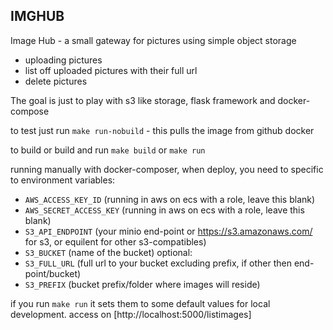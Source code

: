 ## IMGHUB
Image Hub - a small gateway for pictures using simple object storage
- uploading pictures
- list off uploaded pictures with their full url
- delete pictures

The goal is just to play with s3 like storage, flask framework and docker-compose

to test just run `make run-nobuild` - this pulls the image from github docker

to build or build and run `make build` or `make run`

running manually with docker-composer, when deploy, you need to specific to environment variables:
- `AWS_ACCESS_KEY_ID` (running in aws on ecs with a role, leave this blank)
- `AWS_SECRET_ACCESS_KEY` (running in aws on ecs with a role, leave this blank)
- `S3_API_ENDPOINT` (your minio end-point or https://s3.amazonaws.com/ for s3, or equilent for other s3-compatibles)
- `S3_BUCKET` (name of the bucket)
optional:
- `S3_FULL_URL` (full url to your bucket excluding prefix, if other then end-point/bucket)
- `S3_PREFIX` (bucket prefix/folder where images will reside)

if you run `make run` it sets them to some default values for local development. access on [http://localhost:5000/listimages]
